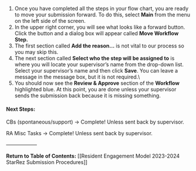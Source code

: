 1. Once you have completed all the steps in your flow chart, you are ready to move your submission forward. To do this, select **Main** from the menu on the left side of the screen.
2. In the upper right corner, you will see what looks like a forward button. Click the button and a dialog box will appear called **Move Workflow Step.**
3. The first section called **Add the reason...** is not vital to our process so you may skip this.
4. The next section called **Select who the step will be assigned to** is where you will locate your supervisor’s name from the drop-down list. Select your supervisor’s name and then click **Save**. You can leave a message in the message box, but it is not required.\
5. You should now see the **Review & Approve** section of the **Workflow** highlighted blue. At this point, you are done unless your supervisor sends the submission back because it is missing something.

#### Next Steps:
CBs (spontaneous/support) -> Complete! Unless sent back by supervisor.

RA Misc Tasks -> Complete! Unless sent back by supervisor.

——————

**Return to Table of Contents:**
[[Resident Engagement Model 2023-2024 StarRez Submission Procedures]]
